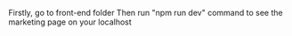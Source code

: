 Firstly, go to front-end folder 
Then run "npm run dev" command to see the marketing page on your localhost
